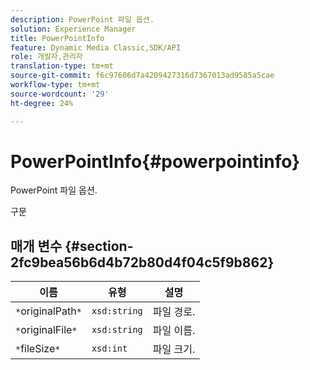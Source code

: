 ```yaml
---
description: PowerPoint 파일 옵션.
solution: Experience Manager
title: PowerPointInfo
feature: Dynamic Media Classic,SDK/API
role: 개발자,관리자
translation-type: tm+mt
source-git-commit: f6c97606d7a4209427316d7367013ad9585a5cae
workflow-type: tm+mt
source-wordcount: '29'
ht-degree: 24%

---
```



# PowerPointInfo{#powerpointinfo}

PowerPoint 파일 옵션.

구문

## 매개 변수 {#section-2fc9bea56b6d4b72b80d4f04c5f9b862}

| 이름 | 유형 | 설명 |
|---|---|---|
| `*`originalPath`*` | `xsd:string` | 파일 경로. |
| `*`originalFile`*` | `xsd:string` | 파일 이름. |
| `*`fileSize`*` | `xsd:int` | 파일 크기. |

